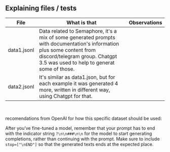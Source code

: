 ## Explaining files / tests

| **File**    | **What is that**                                                                                                                                                                                       | **Observations** |
| ----------- | ------------------------------------------------------------------------------------------------------------------------------------------------------------------------------------------------------ | ---------------- |
| data1.jsonl | Data related to Semaphore, it's a mix of some generated prompts with documentation's information plus some content from discord/telegram group. Chatgpt 3.5 was used to help to generat some of those. |                  |
| data2.jsonl | It's similar as data1.json, but for each example it was generated 4 more, written in different way, using Chatgpt for that.                                                                            |                  |

<br>

recomendations from OpenAI for how this specific dataset should be used:

After you’ve fine-tuned a model, remember that your prompt has to end with the indicator string `?\n\n###\n\n` for the model to start generating completions, rather than continuing with the prompt. Make sure to include `stop=["\nEND"]` so that the generated texts ends at the expected place.

<br>

